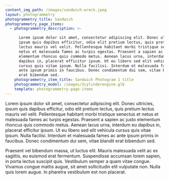 ```yaml
---
content_img_path: /images/sandwich-wreck.jpeg
layout: photogrammetry
photogrammetry_title: Sandwich
photogrammetry_page_items:
  - photogrammetry_description: >-

      Lorem ipsum dolor sit amet, consectetur adipiscing elit. Donec ultricies,
      ipsum quis dapibus efficitur, odio elit pretium lectus, quis pretium
      lectus mauris vel velit. Pellentesque habitant morbi tristique senectus et
      netus et malesuada fames ac turpis egestas. Praesent a sapien ac justo
      elementum rhoncus quis commodo metus. Aenean lacus urna, interdum eu
      dapibus in, placerat efficitur ipsum. Ut eu libero sed elit vehicula
      cursus quis vitae ipsum. Nulla facilisi. Interdum et malesuada fames ac
      ante ipsum primis in faucibus. Donec condimentum dui sem, vitae blandit
      erat bibendum sed.
    photogrammetry_item_title: Sandwich Photogram 1 title
    photogrammetry_model: /images/2cylinderengine.glb
    template: photogrammetry-page-items
---
```

Lorem ipsum dolor sit amet, consectetur adipiscing elit. Donec ultricies, ipsum quis dapibus efficitur, odio elit pretium lectus, quis pretium lectus mauris vel velit. Pellentesque habitant morbi tristique senectus et netus et malesuada fames ac turpis egestas. Praesent a sapien ac justo elementum rhoncus quis commodo metus. Aenean lacus urna, interdum eu dapibus in, placerat efficitur ipsum. Ut eu libero sed elit vehicula cursus quis vitae ipsum. Nulla facilisi. Interdum et malesuada fames ac ante ipsum primis in faucibus. Donec condimentum dui sem, vitae blandit erat bibendum sed.

Praesent vel bibendum massa, ut luctus elit. Mauris malesuada velit ac ex sagittis, eu euismod erat fermentum. Suspendisse accumsan lorem sapien, in porta lectus suscipit quis. Vestibulum semper a quam vitae congue. Vivamus congue mattis augue, sit amet sollicitudin elit vulputate non. Nulla quis lorem augue. In pharetra vestibulum est non placerat.